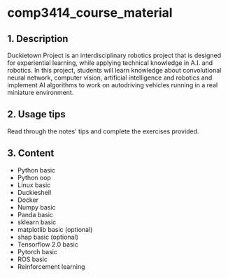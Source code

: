 # comp3414_course_material
<a name="desc"></a>
## 1. Description

Duckietown Project is an interdisciplinary robotics project that is designed for experiential learning, while applying technical knowledge in A.I. and robotics. In this project, students will learn knowledge about convolutional neural network, computer vision, artificial intelligence and robotics and implement AI algorithms to work on autodriving vehicles running in a real miniature environment. 

<a name="usage"></a>
## 2. Usage tips
Read through the notes' tips and complete the exercises provided.

<a name="content"></a>
## 3. Content
- Python basic 
- Python oop
- Linux basic
- Duckieshell
- Docker
- Numpy basic
- Panda basic
- sklearn basic
- matplotlib basic (optional)
- shap basic (optional)
- Tensorflow 2.0 basic
- Pytorch basic
- ROS basic
- Reinforcement learning
